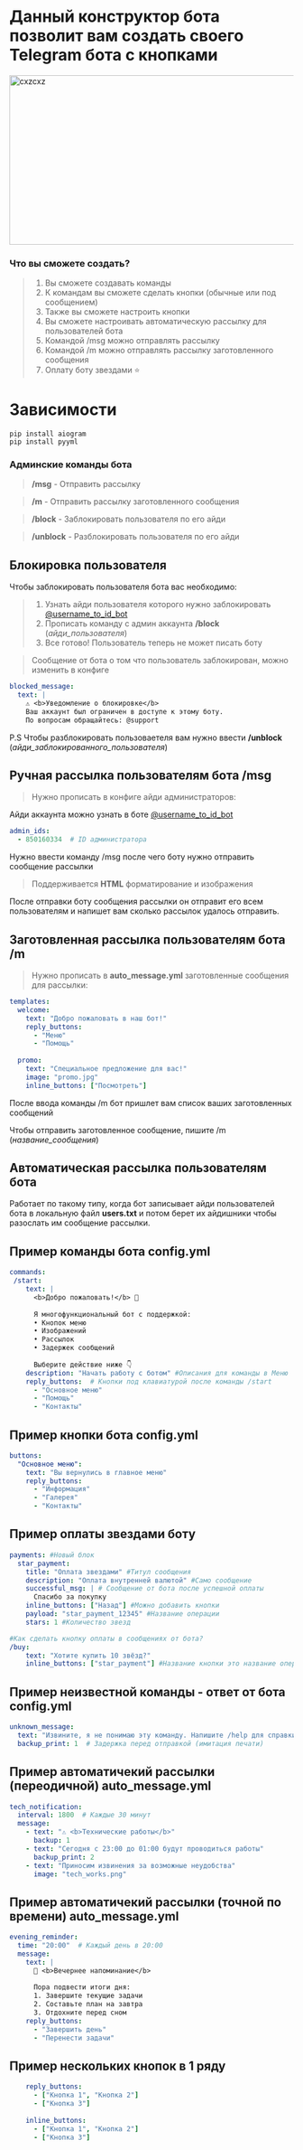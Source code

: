 # Данный конструктор бота позволит вам создать своего Telegram бота с кнопками


<img width="1000" height="300" alt="cxzcxz" src="https://github.com/user-attachments/assets/5a032065-9dce-41be-b34c-999b9f02f6c2" />


### Что вы сможете создать?

>1. Вы сможете создавать команды
>2. К командам вы сможете сделать кнопки (обычные или под сообщением)
>3. Также вы сможете настроить кнопки
>4. Вы сможете настроивать автоматическую рассылку для пользователей бота
>5. Командой /msg можно отправлять рассылку
>6. Командой /m можно отправлять рассылку заготовленного сообщения
>7. Оплату боту звездами ⭐

# Зависимости

```
pip install aiogram
pip install pyyml
```

### Админские команды бота
>**/msg** - Отправить рассылку

>**/m** - Отправить рассылку заготовленного сообщения

>**/block** - Заблокировать пользователя по его айди

>**/unblock** - Разблокировать пользователя по его айди

## Блокировка пользователя
Чтобы заблокировать пользователя бота вас необходимо:
>1. Узнать айди пользователя которого нужно заблокировать [@username_to_id_bot](https://t.me/username_to_id_bot)
>2. Прописать команду с админ аккаунта **/block** (*айди_пользователя*)
>3. Все готово! Пользователь теперь не может писать боту

>Сообщение от бота о том что пользователь заблокирован, можно изменить в конфиге
```yml
blocked_message:
  text: |
    ⚠️ <b>Уведомление о блокировке</b>
    Ваш аккаунт был ограничен в доступе к этому боту.
    По вопросам обращайтесь: @support
```

P.S Чтобы разблокировать пользоваетеля вам нужно ввести **/unblock** (*айди_заблокированного_пользователя*)

## Ручная рассылка пользователям бота /msg
>Нужно прописать в конфиге айди администраторов:

Айди аккаунта можно узнать в боте [@username_to_id_bot](https://t.me/username_to_id_bot)
```yml
admin_ids:
  - 850160334  # ID администратора
```

Нужно ввести команду /msg после чего боту нужно отправить сообщение рассылки
>Поддерживается **HTML** форматирование и изображения

После отправки боту сообщения рассылки он отправит его всем пользователям и напишет вам сколько рассылок удалось отправить.

## Заготовленная рассылка пользователям бота /m
>Нужно прописать в **auto_message.yml** заготовленные сообщения для рассылки:

```yml
templates:
  welcome:
    text: "Добро пожаловать в наш бот!"
    reply_buttons:
      - "Меню"
      - "Помощь"
  
  promo:
    text: "Специальное предложение для вас!"
    image: "promo.jpg"
    inline_buttons: ["Посмотреть"]
```
После ввода команды /m бот пришлет вам список ваших заготовленных сообщений

Чтобы отправить заготовленное сообщение, пишите /m (*название_сообщения*)

## Автоматическая рассылка пользователям бота
Работает по такому типу, когда бот записывает айди пользователей бота в локальную файл **users.txt** и потом берет их айдишники чтобы разослать им сообщение рассылки.

## Пример команды бота config.yml

```yml
commands:
 /start:
    text: |
      <b>Добро пожаловать!</b> 🚀
      
      Я многофункциональный бот с поддержкой:
      • Кнопок меню
      • Изображений
      • Рассылок
      • Задержек сообщений
      
      Выберите действие ниже 👇
    description: "Начать работу с ботом" #Описания для команды в Меню
    reply_buttons:  # Кнопки под клавиатурой после команды /start
      - "Основное меню"
      - "Помощь"
      - "Контакты"
```
## Пример кнопки бота config.yml

```yml
buttons:
  "Основное меню":
    text: "Вы вернулись в главное меню"
    reply_buttons:
      - "Информация"
      - "Галерея"
      - "Контакты"
```
## Пример оплаты звездами боту
```yml
payments: #Новый блок
  star_payment:
    title: "Оплата звездами" #Титул сообщения
    description: "Оплата внутренней валютой" #Само сообщение
    successful_msg: | # Сообщение от бота после успешной оплаты
      Спасибо за покупку
    inline_buttons: ["Назад"] #Можно добавить кнопки
    payload: "star_payment_12345" #Название операции
    stars: 1 #Количество звезд 

#Как сделать кнопку оплаты в сообщениях от бота?
/buy:
    text: "Хотите купить 10 звёзд?"
    inline_buttons: ["star_payment"] #Название кнопки это название операции из блока payments
```
## Пример неизвестной команды - ответ от бота config.yml

```yml
unknown_message:
  text: "Извините, я не понимаю эту команду. Напишите /help для справки."
  backup_print: 1  # Задержка перед отправкой (имитация печати)
```
## Пример автоматичекий рассылки (переодичной) auto_message.yml

```yml
tech_notification:
  interval: 1800  # Каждые 30 минут
  message:
    - text: "⚠️ <b>Технические работы</b>"
      backup: 1
    - text: "Сегодня с 23:00 до 01:00 будут проводиться работы"
      backup_print: 2
    - text: "Приносим извинения за возможные неудобства"
      image: "tech_works.png"
```
## Пример автоматичекий рассылки (точной по времени) auto_message.yml

```yml
evening_reminder:
  time: "20:00"  # Каждый день в 20:00
  message:
    text: |
      🌙 <b>Вечернее напоминание</b>
      
      Пора подвести итоги дня:
      1. Завершите текущие задачи
      2. Составьте план на завтра
      3. Отдохните перед сном
    reply_buttons:
      - "Завершить день"
      - "Перенести задачи"
```
## Пример нескольких кнопок в 1 ряду

```yml
    reply_buttons:
      - ["Кнопка 1", "Кнопка 2"]
      - ["Кнопка 3"]
    
    inline_buttons:
      - ["Кнопка 1", "Кнопка 2"]
      - ["Кнопка 3"]
```
